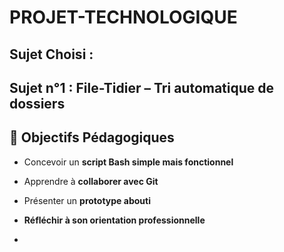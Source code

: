 # PROJET-TECHNOLOGIQUE

## Sujet Choisi : 
## Sujet n°1 : File-Tidier – Tri automatique de dossiers

## 🎯 Objectifs Pédagogiques
- Concevoir un **script Bash simple mais fonctionnel**
- Apprendre à **collaborer avec Git**
- Présenter un **prototype abouti**
- **Réfléchir à son orientation professionnelle**

- 
